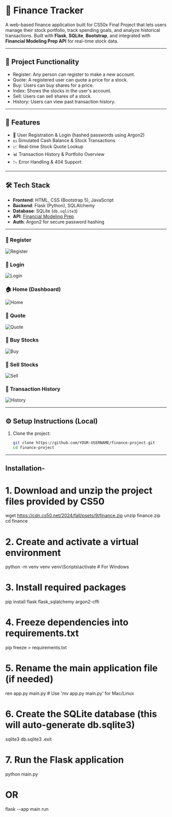 # 💸 Finance Tracker

A web-based finance application built for CS50x Final Project that lets users manage their stock portfolio, track spending goals, and analyze historical transactions. Built with **Flask**, **SQLite**, **Bootstrap**, and integrated with **Financial Modeling Prep API** for real-time stock data.

---

## 🧠 Project Functionality

- Register: Any person can register to make a new account.
- Quote: A registered user can quote a price for a stock.
- Buy: Users can buy shares for a price.
- Index: Shows the stocks in the user's account.
- Sell: Users can sell shares of a stock.
- History: Users can view past transaction history.

---

## 🚀 Features

- 🔐 User Registration & Login (hashed passwords using Argon2)
- 💵 Simulated Cash Balance & Stock Transactions
- 📈 Real-time Stock Quote Lookup
- 📊 Transaction History & Portfolio Overview
- 📉 Error Handling & 404 Support

---

## 🛠️ Tech Stack

- **Frontend**: HTML, CSS (Bootstrap 5), JavaScript
- **Backend**: Flask (Python), SQLAlchemy
- **Database**: SQLite (`db.sqlite3`)
- **API**: [Financial Modeling Prep](https://financialmodelingprep.com/developer/docs)
- **Auth**: Argon2 for secure password hashing

---

### 📝 Register
![Register](static/screenshots/register.png)

### 🔐 Login
![Login](static/screenshots/login.png)

### 🏠 Home (Dashboard)
![Home](static/screenshots/home.png)

### 💬 Quote
![Quote](static/screenshots/quote.png)

### 🛒 Buy Stocks
![Buy](static/screenshots/buy.png)

### 💼 Sell Stocks
![Sell](static/screenshots/sell.png)

### 📜 Transaction History
![History](static/screenshots/history.png)

---

## ⚙️ Setup Instructions (Local)

1. Clone the project:
   ```bash
   git clone https://github.com/YOUR-USERNAME/finance-project.git
   cd finance-project

---

## Installation-

# 1. Download and unzip the project files provided by CS50
wget https://cdn.cs50.net/2024/fall/psets/9/finance.zip
unzip finance.zip
cd finance

# 2. Create and activate a virtual environment
python -m venv venv
venv\Scripts\activate   # For Windows

# 3. Install required packages
pip install flask flask_sqlalchemy argon2-cffi

# 4. Freeze dependencies into requirements.txt
pip freeze > requirements.txt

# 5. Rename the main application file (if needed)
ren app.py main.py   # Use 'mv app.py main.py' for Mac/Linux

# 6. Create the SQLite database (this will auto-generate db.sqlite3)
sqlite3 db.sqlite3
.exit

# 7. Run the Flask application
python main.py
# OR
flask --app main run
